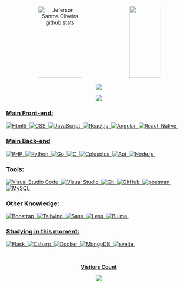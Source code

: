 <div align="center">  
  <img width="49%" height="195px" src="https://github-readme-stats.vercel.app/api?username=Jeferson-Js&show_icons=true&count_private=true&hide_border=true&title_color=32cd32&icon_color=32cd32&text_color=ffff&bg_color=0d1117" alt="Jeferson Santos Oliveira github stats" /> 
  <img width="41%" height="195px" src="https://github-readme-stats.vercel.app/api/top-langs/?username=Jeferson-Js&layout=compact&hide_border=true&title_color=32cd32&text_color=ffff&bg_color=0d1117" />
</div>

<p align="center">
  <img src="https://github-profile-trophy.vercel.app/?username=Jeferson-Js&theme=dracula&row=2&no-bg=true&column=3&margin-w=19&margin-h=15" />
</p>

<div align="center">  
<a href="www.Linkedin.com" target="_blank"><img src="https://img.shields.io/badge/-Linkedin-%a2c7bb?style=for-the-badge&logo=linkedin&logoColor=white"</a>
</div>
  

### Main Front-end:
![Html5](https://img.shields.io/badge/-Html5-0D1117?style=for-the-badge&logo=html5&labelColor=0D1117)&nbsp;
![CSS](https://img.shields.io/badge/-Css3-0D1117?style=for-the-badge&logo=Css3&logoColor=1572B6&labelColor=0D1117)&nbsp;
![JavaScript](https://img.shields.io/badge/-JavaScript-0D1117?style=for-the-badge&logo=javaScript&logoColor=e8bf56&labelColor=0D1117)&nbsp;
![React.js](https://img.shields.io/badge/-React.js-0D1117?style=for-the-badge&logo=react&labelColor=0D1117)&nbsp;
![Angular](https://img.shields.io/badge/-Angular-0D1117?style=for-the-badge&logo=angular&logoColor=red&labelColor=0D1117)&nbsp;
![React_Native](https://img.shields.io/badge/-React_Native-0D1117?style=for-the-badge&logo=react&logoColor=skyblue&labelColor=0D1117&textColor=white)&nbsp;
 
 ### Main Back-end
 ![PHP](https://img.shields.io/badge/-PhP-0D1117?style=for-the-badge&logo=php&logoColor=blue&labelColor=0D1117)&nbsp;
 ![Python](https://img.shields.io/badge/-python-0D1117?style=for-the-badge&logo=python&logoColor=1572B6&labelColor=0D1117)&nbsp;
 ![Go](https://img.shields.io/badge/-Go-0D1117?style=for-the-badge&logo=go&logoColor=skyblue&labelColor=0D1117)&nbsp;
 ![C](https://img.shields.io/badge/-C-0D1117?style=for-the-badge&logo=C&logoColor=gray&labelColor=0D1117)&nbsp;
 ![Cplusplus](https://img.shields.io/badge/-C++-0D1117?style=for-the-badge&logo=Cplusplus&logoColor=blue&labelColor=0D1117)&nbsp;
 ![Api](https://img.shields.io/badge/-Api-0D1117?style=for-the-badge&logo=api&logoColor=yellow&labelColor=0D1117)&nbsp;
 ![Node.js](https://img.shields.io/badge/-Node.js-0D1117?style=for-the-badge&logo=node.js&logoColor=green&labelColor=0D1117)&nbsp;

### Tools:
![Visual Studio Code](https://img.shields.io/badge/-Visual%20Studio%20Code-0D1117?style=for-the-badge&logo=visual-studio-code&logoColor=007ACC&labelColor=0D1117)&nbsp;
![Visual Studio](https://img.shields.io/badge/-Visual%20Studio-0D1117?style=for-the-badge&logo=visual-studio&logoColor=purple&labelColor=0D1117)&nbsp;
![Git](https://img.shields.io/badge/-Git-0D1117?style=for-the-badge&logo=git&labelColor=0D1117)&nbsp; 
![GitHub](https://img.shields.io/badge/-GitHub-0D1117?style=for-the-badge&logo=github&labelColor=0D1117)&nbsp;
![postman](https://img.shields.io/badge/-Postman-0D1117?style=for-the-badge&logo=postman&logoColor=orange&labelColor=0D1117)&nbsp;
![MySQL](https://img.shields.io/badge/-mysql-0D1117?style=for-the-badge&logo=mysql&logoColor=skyblue&labelColor=0D1117)&nbsp;

### Other Knowledge:
![Boostrap](https://img.shields.io/badge/-boostrap-0D1117?style=for-the-badge&logo=bootstrap&labelColor=0D1117)&nbsp;
![Tailwind](https://img.shields.io/badge/-TailwindCss-0D1117?style=for-the-badge&logo=tailwindcss&logoColor=blue&labelColor=0D1117)&nbsp;
![Sass](https://img.shields.io/badge/-Sass-0D1117?style=for-the-badge&logo=sass&logoColor=pink&labelColor=0D1117)&nbsp;
![Less](https://img.shields.io/badge/-Less-0D1117?style=for-the-badge&logo=less&logoColor=blue&labelColor=0D1117)&nbsp;
![Bulma](https://img.shields.io/badge/-Bulma-0D1117?style=for-the-badge&logo=bulma&logoColor=lightgreen&labelColor=0D1117)&nbsp;


  
### Studying in this moment:
![Flask](https://img.shields.io/badge/-Flask-0D1117?style=for-the-badge&logo=flask&labelColor=0D1117&textColor=0D1117)&nbsp;
![Csharp](https://img.shields.io/badge/-csharp-0D1117?style=for-the-badge&logo=csharpk&labelColor=0D1117&textColor=0D1117)&nbsp;
![Docker](https://img.shields.io/badge/-Docker-0D1117?style=for-the-badge&logo=docker&labelColor=0D1117&textColor=0D1117)&nbsp;
![MongoDB](https://img.shields.io/badge/-MongoDB-0D1117?style=for-the-badge&logo=mongodb&logoColor=green&labelColor=0D1117&textColor=white)&nbsp;
![svelte](https://img.shields.io/badge/-svelte-0D1117?style=for-the-badge&logo=svelte&logoColor=green&labelColor=0D1117&textColor=white)&nbsp;

  <div align="center">
<br><p align="centre"><b>Visitors Count</b></p>  
<p align="center"><img align="center" src="https://profile-counter.glitch.me/{Jeferson-Js}/count.svg" /></p> 
<br></div>
  


